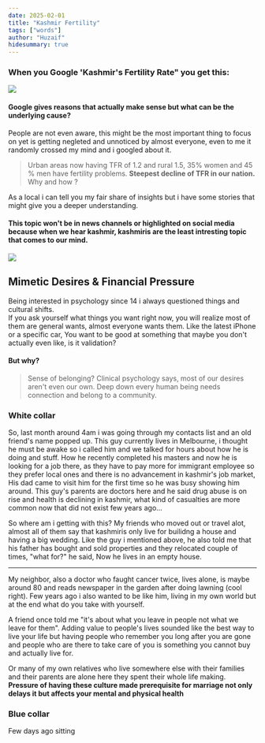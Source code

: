 ```yaml
---
date: 2025-02-01
title: "Kashmir Fertility"
tags: ["words"]
author: "Huzaif"
hidesummary: true
---
```


### When you Google 'Kashmir's Fertility Rate" you get this:
![](/blogs/googlef.jpg)

#### Google gives reasons that actually make sense but what can be the underlying cause?
People are not even aware, this might be the most important thing to focus on yet is getting negleted and unnoticed by almost everyone, even to me it randomly crossed my mind and i googled about it.

>Urban areas now having TFR of 1.2 and rural 1.5, 35% women and 45 % men have fertility problems. **Steepest decline of TFR in our nation.** Why and how ?

As a local i can tell you my fair share of insights but i have some stories that might give you a deeper understanding.
#### This topic won't be in news channels or highlighted on social media because when we hear kashmir, kashmiris are the least intresting topic that comes to our mind.
![](/blogs/kash.jpg)
## Mimetic Desires & Financial Pressure
Being interested in psychology since 14 i always questioned things and cultural shifts. \
If you ask yourself what things you want right now, you will realize most of them are general wants, almost everyone wants them. Like the latest iPhone or a specific car, You want to be good at something that maybe you don't actually even like, is it validation? 
#### But why?
> Sense of belonging? Clinical psychology says, most of our desires aren't even our own. Deep down every human being needs connection and belong to a community.
### White collar
So, last month around 4am i was going through my contacts list and an old friend's name popped up. This guy currently lives in Melbourne, i thought he must be awake so i called him and we talked for hours about how he is doing and stuff. How he recently completed his masters and now he is looking for a job there, as they have to pay more for immigrant employee so they prefer local ones and there is no advancement in kashmir's job market, \
His dad came to visit him for the first time so he was busy showing him around. This guy's parents are doctors here and he said drug abuse is on rise and health is declining in kashmir, what kind of casualties are more common now that did not exist few years ago...

So where am i getting with this? My friends who moved out or travel alot, almost all of them say that kashmiris only live for builidng a house and having a big wedding. Like the guy i mentioned above, he also told me that his father has bought and sold properties and they relocated couple of times, "what for?" he said, Now he lives in an empty house.

---

My neighbor, also a doctor who faught cancer twice, lives alone, is maybe around 80 and reads newspaper in the garden after doing lawning (cool right). Few years ago i also wanted to be like him, living in my own world but at the end what do you take with yourself.


 A friend once told me "it's about what you leave in people not what we leave for them". Adding value to people's lives sounded like the best way to live your life but having people who remember you long after you are gone and people who are there to take care of you is something you cannot buy and actually live for.

Or many of my own relatives who live somewhere else with their families and their parents are alone here they spent their whole life making. **Pressure of having these culture made prerequisite for marriage not only delays it but affects your mental and physical health**

### Blue collar
Few days ago sitting 